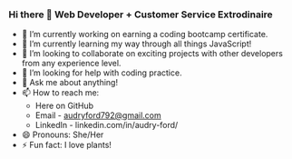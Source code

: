 ### Hi there 👋 Web Developer + Customer Service Extrodinaire

- 🔭 I’m currently working on earning a coding bootcamp certificate.
- 🌱 I’m currently learning my way through all things JavaScript!
- 👯 I’m looking to collaborate on exciting projects with other developers from any experience level.
- 🤔 I’m looking for help with coding practice.
- 💬 Ask me about anything! 
- 📫 How to reach me: 
     - Here on GitHub
     - Email - audryford792@gmail.com
     - LinkedIn - linkedin.com/in/audry-ford/
- 😄 Pronouns: She/Her
- ⚡ Fun fact: I love plants!

